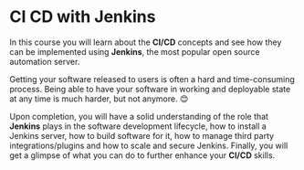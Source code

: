 # CI CD with Jenkins

In this course you will learn about the **CI/CD** concepts and see how they can be implemented using **Jenkins**, the most popular open source automation server.

 

Getting your software released to users is often a hard and time-consuming process. Being able to have your software in working and deployable state at any time is much harder, but not anymore. 😊

 

Upon completion, you will have a solid understanding of the role that **Jenkins** plays in the software development lifecycle, how to install a Jenkins server, how to build software for it, how to manage third party integrations/plugins and how to scale and secure Jenkins. Finally, you will get a glimpse of what you can do to further enhance your **CI/CD** skills.
